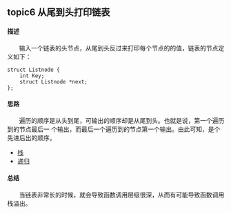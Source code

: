 ## topic6 从尾到头打印链表

#### 描述

&nbsp;&nbsp;&nbsp;&nbsp;&nbsp;&nbsp;&nbsp;输入一个链表的头节点，从尾到头反过来打印每个节点的的值，链表的节点定义如下：

~~~
struct Listnode {
    int Key;
    struct Listnode *next;
};
~~~

#### 思路

&nbsp;&nbsp;&nbsp;&nbsp;&nbsp;&nbsp;&nbsp;遍历的顺序是从头到尾，可输出的顺序却是从尾到头。也就是说，第一个遍历到的节点最后一
个输出，而最后一个遍历到的节点第一个输出。由此可知，是个先进后出的顺序。

- <a href="../src/topic6.c">栈</a>
- <a href="../src/topic6.c">递归</a>

#### 总结

&nbsp;&nbsp;&nbsp;&nbsp;&nbsp;&nbsp;&nbsp;当链表非常长的时候，就会导致函数调用层级很深，从而有可能导致函数调用栈溢出。
